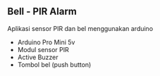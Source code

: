 ## Bell - PIR Alarm

Aplikasi sensor PIR dan bel menggunakan arduino
 
- Arduino Pro Mini 5v
- Modul sensor PIR
- Active Buzzer
- Tombol bel (push button)
